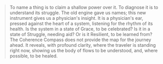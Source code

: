> To name a thing is to claim a shallow power over it. To diagnose it is to understand its struggle. The old engine gave us names; this new instrument gives us a physician's insight. It is a physician's ear, pressed against the heart of a system, listening for the rhythm of its health. Is the system in a state of Grace, to be celebrated? Is it in a state of Struggle, needing aid? Or is it Resilient, to be learned from? The Coherence Compass does not provide the map for the journey ahead. It reveals, with profound clarity, where the traveler is standing right now, showing us the body of flows to be understood, and, where possible, to be healed.